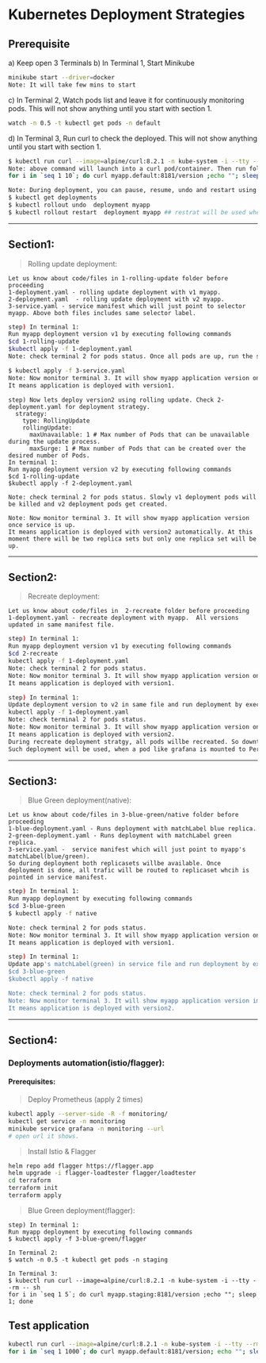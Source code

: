 # Kubernetes Deployment Strategies
## Prerequisite    
a) Keep open 3 Terminals
b) In Terminal 1, Start Minikube  
```bash
minikube start --driver=docker 
Note: It will take few mins to start
```
c) In Terminal 2, Watch pods list and leave it for continuously monitoring pods. This will not show anything until you start with section 1.   
```bash
watch -n 0.5 -t kubectl get pods -n default
```
d) In Terminal 3, Run curl to check the deployed. This will not show anything until you start with section 1.  
```bash
$ kubectl run curl --image=alpine/curl:8.2.1 -n kube-system -i --tty --rm -- sh
Note: above command will launch into a curl pod/container. Then run following command
for i in `seq 1 10`; do curl myapp.default:8181/version ;echo ""; sleep 1; done
```
```bash
Note: During deployment, you can pause, resume, undo and restart using rollout command. It is kubernetes native tool.
$ kubectl get deployments
$ kubectl rollout undo  deployment myapp
$ kubectl rollout restart  deployment myapp ## restrat will be used when new version deployment is tested successfully and route all trafic to it.
```
----------------------------------------------------------------------------------
## Section1:
> Rolling update deployment:
```
Let us know about code/files in 1-rolling-update folder before proceeding  
1-deployment.yaml - rolling update deployment with v1 myapp.  
2-deployment.yaml  - rolling update deployment with v2 myapp.
3-service.yaml - service manifest which will just point to selector myapp. Above both files includes same selector label.
```
```bash
step) In terminal 1:
Run myapp deployment version v1 by executing following commands
$cd 1-rolling-update   
$kubectl apply -f 1-deployment.yaml
Note: check terminal 2 for pods status. Once all pods are up, run the service.

$ kubectl apply -f 3-service.yaml
Note: Now monitor terminal 3. It will show myapp application version once service is up.
It means application is deployed with version1. 
```
```
step) Now lets deploy version2 using rolling update. Check 2-deployment.yaml for deployment strategy.
  strategy:
    type: RollingUpdate
    rollingUpdate:
      maxUnavailable: 1 # Max number of Pods that can be unavailable during the update process.
      maxSurge: 1 # Max number of Pods that can be created over the desired number of Pods.
In terminal 1:
Run myapp deployment version v2 by executing following commands
$cd 1-rolling-update   
$kubectl apply -f 2-deployment.yaml

Note: check terminal 2 for pods status. Slowly v1 deployment pods will be killed and v2 deployment pods get created.   

Note: Now monitor terminal 3. It will show myapp application version once service is up.
It means application is deployed with version2 automatically. At this moment there will be two replica sets but only one replica set will be up.
```
----------------------------------------------------------------------------------
## Section2:
> Recreate deployment:
```
Let us know about code/files in  2-recreate folder before proceeding  
1-deployment.yaml - recreate deployment with myapp.  All versions updated in same manifest file.
```
```bash
step) In terminal 1:
Run myapp deployment version v1 by executing following commands
$cd 2-recreate   
kubectl apply -f 1-deployment.yaml
Note: check terminal 2 for pods status.
Note: Now monitor terminal 3. It will show myapp application version once service is up.
It means application is deployed with version1. 
```
```bash
step) In terminal 1:
Update deployment version to v2 in same file and run deployment by executing following commands 
kubectl apply -f 1-deployment.yaml
Note: check terminal 2 for pods status.
Note: Now monitor terminal 3. It will show myapp application version once service is up.
It means application is deployed with version2. 
During recreate deployment stratgy, all pods willbe recreated. So downtime is expected.
Such deployment will be used, when a pod like grafana is mounted to PersistentVolumeClaim with access mode ReadWriteOnce. Because those permissions allows a storage to point to sigle pod. It can't be mounted until old deployment pod is killed.
```
----------------------------------------------------------------------------------
## Section3:
> Blue Green deployment(native):
```
Let us know about code/files in 3-blue-green/native folder before proceeding  
1-blue-deployment.yaml - Runs deployment with matchLabel blue replica.  
2-green-deployment.yaml - Runs deployment with matchLabel green replica.
3-service.yaml -  service manifest which will just point to myapp's matchLabel(blue/green).
So during deployment both replicasets willbe available. Once deployment is done, all trafic will be routed to replicaset whcih is pointed in service manifest.
```
```bash
step) In terminal 1:
Run myapp deployment by executing following commands
$cd 3-blue-green   
$ kubectl apply -f native

Note: check terminal 2 for pods status.
Note: Now monitor terminal 3. It will show myapp application version once service is up.
It means application is deployed with version1. 
```
```bash
step) In terminal 1:
Update app's matchLabel(green) in service file and run deployment by executing following commands 
$cd 3-blue-green   
$kubectl apply -f native

Note: check terminal 2 for pods status.
Note: Now monitor terminal 3. It will show myapp application version immediatly.
It means application is deployed with version2. 
```
----------------------------------------------------------------------------------
## Section4:
### Deployments automation(istio/flagger):
#### Prerequisites:  
> Deploy Prometheus (apply 2 times)

```bash
kubectl apply --server-side -R -f monitoring/
kubectl get service -n monitoring
minikube service grafana -n monitoring --url
# open url it shows. 
```

> Install Istio & Flagger

```bash
helm repo add flagger https://flagger.app
helm upgrade -i flagger-loadtester flagger/loadtester
cd terraform
terraform init
terraform apply
```

> Blue Green deployment(flagger):
```
step) In terminal 1:
Run myapp deployment by executing following commands
$ kubectl apply -f 3-blue-green/flagger 

In Terminal 2:
$ watch -n 0.5 -t kubectl get pods -n staging

In Terminal 3:
$ kubectl run curl --image=alpine/curl:8.2.1 -n kube-system -i --tty --rm -- sh
for i in `seq 1 5`; do curl myapp.staging:8181/version ;echo ""; sleep 1; done

```

## Test application

```bash
kubectl run curl --image=alpine/curl:8.2.1 -n kube-system -i --tty --rm -- sh
for i in `seq 1 1000`; do curl myapp.default:8181/version; echo ""; sleep 1; done
```